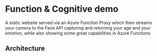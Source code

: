 # Function & Cognitive demo

A static website served via an Azure Function Proxy which then streams your camera to the Face API capturing and returning your age and your emotion, while also showing some great capabilities in Azure Functions

## Architecture

